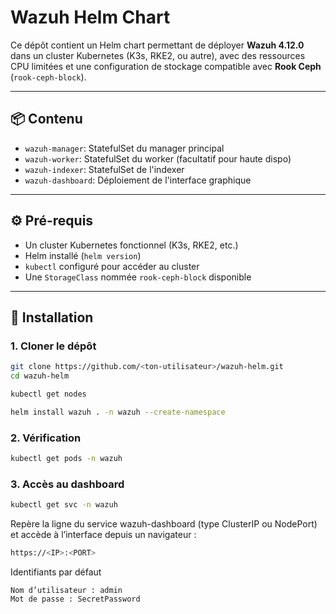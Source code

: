 # Wazuh Helm Chart

Ce dépôt contient un Helm chart permettant de déployer **Wazuh 4.12.0** dans un cluster Kubernetes (K3s, RKE2, ou autre), avec des ressources CPU limitées et une configuration de stockage compatible avec **Rook Ceph** (`rook-ceph-block`).

---

## 📦 Contenu

- `wazuh-manager`: StatefulSet du manager principal
- `wazuh-worker`: StatefulSet du worker (facultatif pour haute dispo)
- `wazuh-indexer`: StatefulSet de l'indexer
- `wazuh-dashboard`: Déploiement de l'interface graphique

---

## ⚙️ Pré-requis

- Un cluster Kubernetes fonctionnel (K3s, RKE2, etc.)
- Helm installé (`helm version`)
- `kubectl` configuré pour accéder au cluster
- Une `StorageClass` nommée `rook-ceph-block` disponible

---

## 🚀 Installation

### 1. Cloner le dépôt

```bash
git clone https://github.com/<ton-utilisateur>/wazuh-helm.git
cd wazuh-helm

kubectl get nodes

helm install wazuh . -n wazuh --create-namespace
```
### 2. Vérification
```bash
kubectl get pods -n wazuh
```

### 3. Accès au dashboard
```bash
kubectl get svc -n wazuh
```
Repère la ligne du service wazuh-dashboard (type ClusterIP ou NodePort) et accède à l’interface depuis un navigateur :
```bash
https://<IP>:<PORT>
```

Identifiants par défaut

    Nom d’utilisateur : admin
    Mot de passe : SecretPassword

